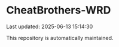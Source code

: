# CheatBrothers-WRD

Last updated: 2025-06-13 15:14:30

This repository is automatically maintained.

